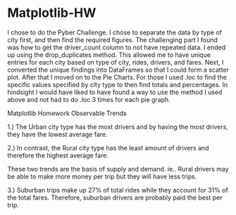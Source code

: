 # Matplotlib-HW

I chose to do the Pyber Challenge. I chose to separate the data by type of city first, and then find the required figures.
The challenging part I found was how to get the driver_count column to not have repeated data. I ended up using the drop_duplicates method.
This allowed me to have unique entries for each city based on type of city, rides, drivers, and fares.
Next, I converted the unique findings into DataFrames so that I could form a scatter plot.
After that I moved on to the Pie Charts.
For those I used .loc to find the specific values specified by city type to then find totals and percentages.
In hindsight I would have liked to have found a way to use the method I used above and not had to do .loc 3 times for each pie graph.

Matplotlib Homework Observable Trends

1.) The Urban city type has the most drivers and by having the most drivers, they have the lowest average fare.

2.) In contrast, the Rural city type has the least amount of drivers and therefore the highest average fare.

These two trends are the basis of supply and demand. ie.. Rural drivers may be able to make more money per trip but they will have 
less trips.

3.) Suburban trips make up 27% of total rides while they account for 31% of the total fares. Therefore, suburban drivers are probably paid
the best per trip.
